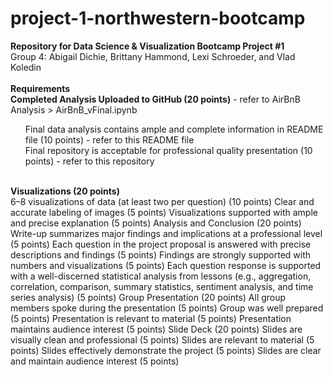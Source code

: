 # project-1-northwestern-bootcamp
<b>Repository for Data Science &amp; Visualization Bootcamp Project #1</b>
<br> Group 4: Abigail Dichie, Brittany Hammond, Lexi Schroeder, and Vlad Koledin
<br>
<br>
<b>Requirements</b><br>
<b>Completed Analysis Uploaded to GitHub (20 points)</b> - refer to AirBnB Analysis > AirBnB_vFinal.ipynb <br>
<ul>Final data analysis contains ample and complete information in README file (10 points) - refer to this README file<br>
  Final repository is acceptable for professional quality presentation (10 points) - refer to this repository </ul>
<br>
<b>Visualizations (20 points)</b><br>
6–8 visualizations of data (at least two per question) (10 points)
Clear and accurate labeling of images (5 points)
Visualizations supported with ample and precise explanation (5 points)
Analysis and Conclusion (20 points)
Write-up summarizes major findings and implications at a professional level (5 points)
Each question in the project proposal is answered with precise descriptions and findings (5 points)
Findings are strongly supported with numbers and visualizations (5 points)
Each question response is supported with a well-discerned statistical analysis from lessons (e.g., aggregation, correlation, comparison, summary statistics, sentiment analysis, and time series analysis) (5 points)
Group Presentation (20 points)
All group members spoke during the presentation (5 points)
Group was well prepared (5 points)
Presentation is relevant to material (5 points)
Presentation maintains audience interest (5 points)
Slide Deck (20 points)
Slides are visually clean and professional (5 points)
Slides are relevant to material (5 points)
Slides effectively demonstrate the project (5 points)
Slides are clear and maintain audience interest (5 points)

